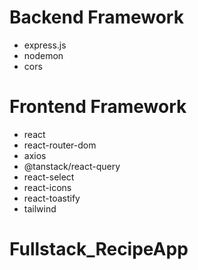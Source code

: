 # Backend Framework

- express.js
- nodemon
- cors

# Frontend Framework

- react
- react-router-dom
- axios
- @tanstack/react-query
- react-select
- react-icons
- react-toastify
- tailwind
# Fullstack_RecipeApp
